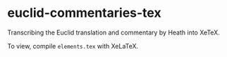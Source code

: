# euclid-commentaries-tex
Transcribing the Euclid translation and commentary by Heath into XeTeX.

To view, compile `elements.tex` with XeLaTeX.
